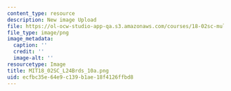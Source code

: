 ```yaml
---
content_type: resource
description: New image Upload
file: https://ol-ocw-studio-app-qa.s3.amazonaws.com/courses/18-02sc-multivariable-calculus-fall-2010/ecfbc35e64e9c139b1ae18f4126ffbd8_MIT18_02SC_L24Brds_10a.png
file_type: image/png
image_metadata:
  caption: ''
  credit: ''
  image-alt: ''
resourcetype: Image
title: MIT18_02SC_L24Brds_10a.png
uid: ecfbc35e-64e9-c139-b1ae-18f4126ffbd8
---
```

